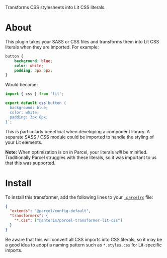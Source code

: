 Transforms CSS stylesheets into Lit CSS literals.

# About
This plugin takes your SASS or CSS files and transforms them into Lit CSS literals when they are imported. For example:

```css
button {
    background: blue;
    color: white;
    padding: 3px 6px;
}
```

Would become:

```ts
import { css } from 'lit';

export default css`button {
  background: blue;
  color: white;
  padding: 3px 6px;
}`;
```

This is particularly beneficial when developing a component library. A separate SASS / CSS module could be imported to handle the styling of your Lit elements.

**Note:** When optimization is on in Parcel, your literals _will_ be minified. Traditionally Parcel struggles with these literals, so it was important to us that this was supported.

# Install

To install this transformer, add the following lines to your [`.parcelrc`](https://parceljs.org/features/plugins/#.parcelrc) file:

```json
{
  "extends": "@parcel/config-default",
  "transformers": {
    "*.css": ["@anteris/parcel-transformer-lit-css"]
  }
}
```

Be aware that this will convert all CSS imports into CSS literals, so it may be a good idea to adopt a naming pattern such as `*.styles.css` for Lit-specific imports.